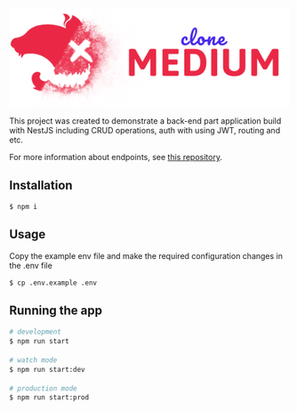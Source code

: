 ![Medium Clone](logo.png)

This project was created to demonstrate a back-end part application build with NestJS including CRUD operations, auth with using JWT, routing and etc.

For more information about endpoints, see [this repository](https://github.com/gothinkster/realworld/tree/master/api).

## Installation

```bash
$ npm i
```
## Usage

Copy the example env file and make the required configuration changes in the .env file

```bash
$ cp .env.example .env
```

## Running the app

```bash
# development
$ npm run start

# watch mode
$ npm run start:dev

# production mode
$ npm run start:prod
```
